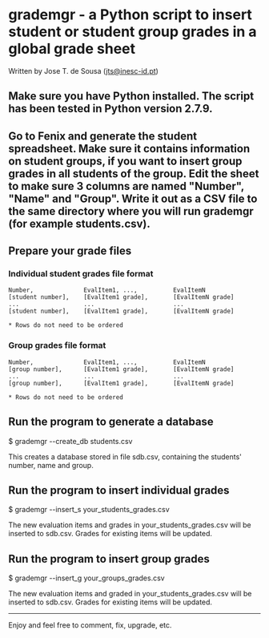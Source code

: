 # grademgr - a Python script to insert student or student group grades in a global grade sheet

Written by Jose T. de Sousa (jts@inesc-id.pt)

## Make sure you have Python installed. The script has been tested in Python version 2.7.9.

## Go to Fenix and generate the student spreadsheet. Make sure it contains information on student groups, if you want to insert group grades in all students of the group. Edit the sheet to make sure 3 columns are named "Number", "Name" and "Group". Write it out as a CSV file to the same directory where you will run grademgr (for example students.csv).

## Prepare your grade files

### Individual student grades file format

    Number,              EvalItem1, ...,          EvalItemN
    [student number],    [EvalItem1 grade],       [EvalItemN grade]
    ...                  ...                      ...
    [student number],    [EvalItem1 grade],       [EvalItemN grade]

    * Rows do not need to be ordered

### Group grades file format

    Number,              EvalItem1, ...,          EvalItemN
    [group number],      [EvalItem1 grade],       [EvalItemN grade]
    ...                  ...                      ...
    [group number],      [EvalItem1 grade],       [EvalItemN grade]

    * Rows do not need to be ordered


## Run the program to generate a database

$ grademgr --create_db students.csv

This creates a database stored in file sdb.csv, containing the students' number, name and group.


## Run the program to insert individual grades

$ grademgr --insert_s your_students_grades.csv

The new evaluation items and grades in your_students_grades.csv will be inserted to sdb.csv. Grades for existing items will be updated.


## Run the program to insert group grades

$ grademgr --insert_g your_groups_grades.csv

The new evaluation items and graded in your_students_grades.csv will be inserted to sdb.csv. Grades for existing items will be updated.

---
Enjoy and feel free to comment, fix, upgrade, etc.
